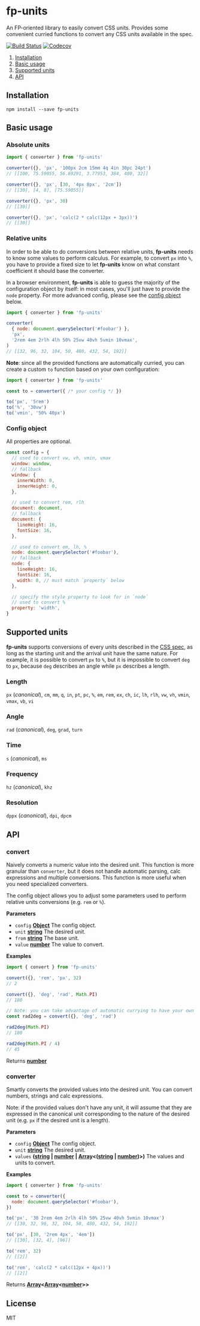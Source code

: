 # fp-units

An FP-oriented library to easily convert CSS units. Provides some convenient curried functions to convert any CSS units available in the spec.

[![Build Status](https://img.shields.io/travis/anthonydugois/fp-units.svg)](https://travis-ci.org/anthonydugois/fp-units)
[![Codecov](https://img.shields.io/codecov/c/github/anthonydugois/fp-units.svg)](https://codecov.io/gh/anthonydugois/fp-units)

1.  [Installation](#installation)
2.  [Basic usage](#basic-usage)
3.  [Supported units](#supported-units)
4.  [API](#api)

## Installation

    npm install --save fp-units

## Basic usage

### Absolute units

```js
import { converter } from 'fp-units'

converter({}, 'px', '100px 2cm 15mm 4q 4in 30pc 24pt')
// [[100, 75.59055, 56.69291, 3.77953, 384, 480, 32]]

converter({}, 'px', [30, '4px 8px', '2cm'])
// [[30], [4, 8], [75.59055]]

converter({}, 'px', 30)
// [[30]]

converter({}, 'px', 'calc(2 * calc(12px + 3px))')
// [[30]]
```

### Relative units

In order to be able to do conversions between relative units, **fp-units** needs to know some values to perform calculus. For example, to convert `px` into `%`, you have to provide a fixed size to let **fp-units** know on what constant coefficient it should base the converter.

In a browser environment, **fp-units** is able to guess the majority of the configuration object by itself: in most cases, you'll just have to provide the `node` property. For more advanced config, please see the [config object](#config-object) below.

```js
import { converter } from 'fp-units'

converter(
  { node: document.querySelector('#foobar') },
  'px',
  '2rem 4em 2rlh 4lh 50% 25vw 40vh 5vmin 10vmax',
)
// [[32, 96, 32, 104, 50, 480, 432, 54, 192]]
```

**Note**: since all the provided functions are automatically curried, you can create a custom `to` function based on your own configuration:

```js
import { converter } from 'fp-units'

const to = converter({ /* your config */ })

to('px', '5rem')
to('%', '30vw')
to('vmin', '50% 40px')
```

### Config object

All properties are optional.

```js
const config = {
  // used to convert vw, vh, vmin, vmax
  window: window,
  // fallback
  window: {
    innerWidth: 0,
    innerHeight: 0,
  },

  // used to convert rem, rlh
  document: document,
  // fallback
  document: {
    lineHeight: 16,
    fontSize: 16,
  },

  // used to convert em, lh, %
  node: document.querySelector('#foobar'),
  // fallback
  node: {
    lineHeight: 16,
    fontSize: 16,
    width: 0, // must match `property` below
  },

  // specify the style property to look for in `node`
  // used to convert %
  property: 'width',
}
```

## Supported units

**fp-units** supports conversions of every units described in the [CSS spec](https://www.w3.org/TR/css3-values/), as long as the starting unit and the arrival unit have the same nature. For example, it is possible to convert `px` to `%`, but it is impossible to convert `deg` to `px`, because `deg` describes an angle while `px` describes a length.

### Length

`px` (_canonical_), `cm`, `mm`, `q`, `in`, `pt`, `pc`, `%`, `em`, `rem`, `ex`, `ch`, `ic`, `lh`, `rlh`, `vw`, `vh`, `vmin`, `vmax`, `vb`, `vi`

### Angle

`rad` (_canonical_), `deg`, `grad`, `turn`

### Time

`s` (_canonical_), `ms`

### Frequency

`hz` (_canonical_), `khz`

### Resolution

`dppx` (_canonical_), `dpi`, `dpcm`

## API

<!-- Generated by documentation.js. Update this documentation by updating the source code. -->

### convert

Naively converts a numeric value into the desired unit. This function is more granular than `converter`, but it does not handle automatic parsing, calc expressions and multiple conversions. This function is more useful when you need specialized converters.

The config object allows you to adjust some parameters used to perform relative units conversions (e.g. `rem` or `%`).

**Parameters**

-   `config` **[Object](https://developer.mozilla.org/en-US/docs/Web/JavaScript/Reference/Global_Objects/Object)** The config object.
-   `unit` **[string](https://developer.mozilla.org/en-US/docs/Web/JavaScript/Reference/Global_Objects/String)** The desired unit.
-   `from` **[string](https://developer.mozilla.org/en-US/docs/Web/JavaScript/Reference/Global_Objects/String)** The base unit.
-   `value` **[number](https://developer.mozilla.org/en-US/docs/Web/JavaScript/Reference/Global_Objects/Number)** The value to convert.

**Examples**

```javascript
import { convert } from 'fp-units'

convert({}, 'rem', 'px', 32)
// 2

convert({}, 'deg', 'rad', Math.PI)
// 180

// Note: you can take advantage of automatic currying to have your own conversion API!
const rad2deg = convert({}, 'deg', 'rad')

rad2deg(Math.PI)
// 180

rad2deg(Math.PI / 4)
// 45
```

Returns **[number](https://developer.mozilla.org/en-US/docs/Web/JavaScript/Reference/Global_Objects/Number)** 

### converter

Smartly converts the provided values into the desired unit. You can convert numbers, strings and calc expressions.

Note: if the provided values don't have any unit, it will assume that they are expressed in the canonical unit corresponding to the nature of the desired unit (e.g. `px` if the desired unit is a length).

**Parameters**

-   `config` **[Object](https://developer.mozilla.org/en-US/docs/Web/JavaScript/Reference/Global_Objects/Object)** The config object.
-   `unit` **[string](https://developer.mozilla.org/en-US/docs/Web/JavaScript/Reference/Global_Objects/String)** The desired unit.
-   `values` **([string](https://developer.mozilla.org/en-US/docs/Web/JavaScript/Reference/Global_Objects/String) \| [number](https://developer.mozilla.org/en-US/docs/Web/JavaScript/Reference/Global_Objects/Number) \| [Array](https://developer.mozilla.org/en-US/docs/Web/JavaScript/Reference/Global_Objects/Array)&lt;([string](https://developer.mozilla.org/en-US/docs/Web/JavaScript/Reference/Global_Objects/String) \| [number](https://developer.mozilla.org/en-US/docs/Web/JavaScript/Reference/Global_Objects/Number))>)** The values and units to convert.

**Examples**

```javascript
import { converter } from 'fp-units'

const to = converter({
  node: document.querySelector('#foobar'),
})

to('px', '30 2rem 4em 2rlh 4lh 50% 25vw 40vh 5vmin 10vmax')
// [[30, 32, 96, 32, 104, 50, 480, 432, 54, 192]]

to('px', [30, '2rem 4px', '4em'])
// [[30], [32, 4], [96]]

to('rem', 32)
// [[2]]

to('rem', 'calc(2 * calc(12px + 4px))')
// [[2]]
```

Returns **[Array](https://developer.mozilla.org/en-US/docs/Web/JavaScript/Reference/Global_Objects/Array)&lt;[Array](https://developer.mozilla.org/en-US/docs/Web/JavaScript/Reference/Global_Objects/Array)&lt;[number](https://developer.mozilla.org/en-US/docs/Web/JavaScript/Reference/Global_Objects/Number)>>** 

## License

MIT
